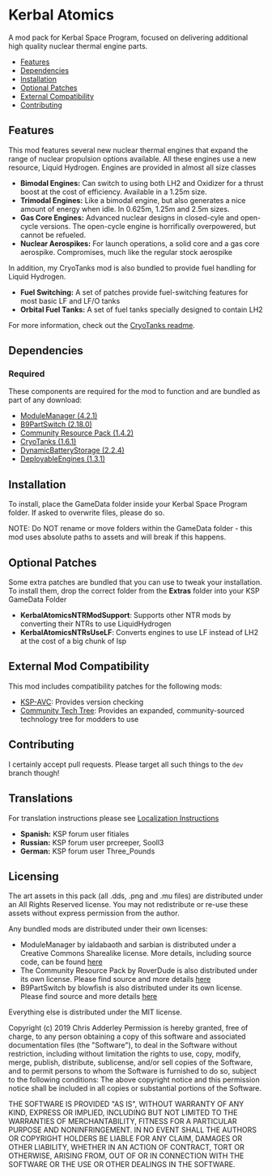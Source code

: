 # Kerbal Atomics

A mod pack for Kerbal Space Program, focused on delivering additional high quality nuclear thermal engine parts.

* [Features](#features)
* [Dependencies](#dependencies)
* [Installation](#installation)
* [Optional Patches](#optional-patches)
* [External Compatibility](#features)
* [Contributing](#contributing)

## Features

This mod features several new nuclear thermal engines that expand the range of nuclear propulsion options available. All these engines use a new resource, Liquid Hydrogen. Engines are provided in almost all size classes  

* **Bimodal Engines:** Can switch to using both LH2 and Oxidizer for a thrust boost at the cost of efficiency. Available in a 1.25m size.
* **Trimodal Engines:** Like a bimodal engine, but also generates a nice amount of energy when idle. In 0.625m, 1.25m and 2.5m sizes.
* **Gas Core Engines:** Advanced nuclear designs in closed-cyle and open-cycle versions. The open-cycle engine is horrifically overpowered, but cannot be refueled.
* **Nuclear Aerospikes:** For launch operations, a solid core and a gas core aerospike. Compromises, much like the regular stock aerospike

In addition, my CryoTanks mod is also bundled to provide fuel handling for Liquid Hydrogen.

* **Fuel Switching:** A set of patches provide fuel-switching features for most basic LF and LF/O tanks
* **Orbital Fuel Tanks:** A set of fuel tanks specially designed to contain LH2

For more information, check out the [CryoTanks readme](https://github.com/ChrisAdderley/CryoTanks/blob/master/README.md).

## Dependencies

### Required
These components are required for the mod to function and are bundled as part of any download:
* [ModuleManager (4.2.1)](https://github.com/sarbian/ModuleManager)
* [B9PartSwitch (2.18.0)](https://github.com/blowfishpro/B9PartSwitch)
* [Community Resource Pack (1.4.2)](https://github.com/BobPalmer/CommunityResourcePack)
* [CryoTanks (1.6.1)](https://github.com/post-kerbin-mining-corporation/CryoTanks)
* [DynamicBatteryStorage (2.2.4)](https://github.com/post-kerbin-mining-corporation/DynamicBatteryStorage)
* [DeployableEngines (1.3.1)](https://github.com/post-kerbin-mining-corporation/DeployableEngines)

## Installation

To install, place the GameData folder inside your Kerbal Space Program folder. If asked to overwrite files, please do so.

NOTE: Do NOT rename or move folders within the GameData folder - this mod uses absolute paths to assets and will break if this happens.

## Optional Patches

Some extra patches are bundled that you can use to tweak your installation. To install them, drop the correct folder from the **Extras** folder into your KSP GameData Folder

* **KerbalAtomicsNTRModSupport**: Supports other NTR mods by converting their NTRs to use LiquidHydrogen
* **KerbalAtomicsNTRsUseLF**: Converts engines to use LF instead of LH2 at the cost of a big chunk of Isp

## External Mod Compatibility

This mod includes compatibility patches for the following mods:
* [KSP-AVC](https://github.com/CYBUTEK/KSPAddonVersionChecker): Provides version checking
* [Community Tech Tree](https://github.com/ChrisAdderley/CommunityTechTree): Provides an expanded, community-sourced technology tree for modders to use

## Contributing

I certainly accept pull requests. Please target all such things to the `dev` branch though!

## Translations

For translation instructions please see [Localization Instructions](https://github.com/ChrisAdderley/KerbalAtomics/blob/master/GameData/KerbalAtomics/Localization/Localization.md)

* **Spanish:** KSP forum user fitiales
* **Russian:** KSP forum user prcreeper, Sooll3
* **German:** KSP forum user Three_Pounds

## Licensing


The art assets in this pack (all .dds, .png and .mu files) are distributed under an All Rights Reserved license. You may not redistribute or re-use these assets without express permission from the author.

Any bundled mods are distributed under their own licenses:
* ModuleManager by ialdabaoth and sarbian is distributed under a Creative Commons Sharealike license. More details, including source code, can be found [here](http://forum.kerbalspaceprogram.com/threads/31342-0-20-ModuleManager-1-3-for-all-your-stock-modding-needs?p=528607&viewfull=1#post528607)
* The Community Resource Pack by RoverDude is also distributed under its own license. Please find source and more details [here](https://github.com/BobPalmer/CommunityResourcePack)
* B9PartSwitch by blowfish is also distributed under its own license. Please find source and more details [here](https://github.com/blowfishpro/B9PartSwitch)

Everything else is distributed under the MIT license.

Copyright (c) 2019 Chris Adderley
Permission is hereby granted, free of charge, to any person obtaining a copy of this software and associated documentation files (the "Software"), to deal in the Software without restriction, including without limitation the rights to use, copy, modify, merge, publish, distribute, sublicense, and/or sell copies of the Software, and to permit persons to whom the Software is furnished to do so, subject to the following conditions: The above copyright notice and this permission notice shall be included in all copies or substantial portions of the Software.

THE SOFTWARE IS PROVIDED "AS IS", WITHOUT WARRANTY OF ANY KIND, EXPRESS OR IMPLIED, INCLUDING BUT NOT LIMITED TO THE WARRANTIES OF MERCHANTABILITY, FITNESS FOR A PARTICULAR PURPOSE AND NONINFRINGEMENT. IN NO EVENT SHALL THE AUTHORS OR COPYRIGHT HOLDERS BE LIABLE FOR ANY CLAIM, DAMAGES OR OTHER LIABILITY, WHETHER IN AN ACTION OF CONTRACT, TORT OR OTHERWISE, ARISING FROM, OUT OF OR IN CONNECTION WITH THE SOFTWARE OR THE USE OR OTHER DEALINGS IN THE SOFTWARE.
